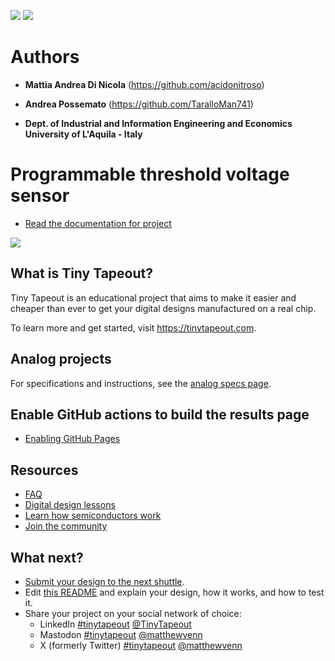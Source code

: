 ![](../../workflows/gds/badge.svg) ![](../../workflows/docs/badge.svg)
# Authors
- **Mattia Andrea Di Nicola** (https://github.com/acidonitroso)

- **Andrea Possemato** (https://github.com/TaralloMan741)

- **Dept. of Industrial and Information Engineering and Economics  
University of L'Aquila - Italy** 

# Programmable threshold voltage sensor

- [Read the documentation for project](docs/info.md)
  
![](https://camo.githubusercontent.com/3ac23a5ea35504500f312c14e1fd43d2c0baa5d087aaa2eb79f2312da5048fd5/68747470733a2f2f616369646f6e6974726f736f2e6769746875622e696f2f747431302d50726f6772616d6d61626c652d7468726573686f6c642d766f6c746167652d73656e736f722f6764735f72656e6465722e706e67)

## What is Tiny Tapeout?

Tiny Tapeout is an educational project that aims to make it easier and cheaper than ever to get your digital designs manufactured on a real chip.

To learn more and get started, visit https://tinytapeout.com.

## Analog projects

For specifications and instructions, see the [analog specs page](https://tinytapeout.com/specs/analog/).

## Enable GitHub actions to build the results page

- [Enabling GitHub Pages](https://tinytapeout.com/faq/#my-github-action-is-failing-on-the-pages-part)

## Resources

- [FAQ](https://tinytapeout.com/faq/)
- [Digital design lessons](https://tinytapeout.com/digital_design/)
- [Learn how semiconductors work](https://tinytapeout.com/siliwiz/)
- [Join the community](https://tinytapeout.com/discord)

## What next?

- [Submit your design to the next shuttle](https://app.tinytapeout.com/).
- Edit [this README](README.md) and explain your design, how it works, and how to test it.
- Share your project on your social network of choice:
  - LinkedIn [#tinytapeout](https://www.linkedin.com/search/results/content/?keywords=%23tinytapeout) [@TinyTapeout](https://www.linkedin.com/company/100708654/)
  - Mastodon [#tinytapeout](https://chaos.social/tags/tinytapeout) [@matthewvenn](https://chaos.social/@matthewvenn)
  - X (formerly Twitter) [#tinytapeout](https://twitter.com/hashtag/tinytapeout) [@matthewvenn](https://twitter.com/matthewvenn)
